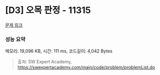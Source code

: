 # [D3] 오목 판정 - 11315 

[문제 링크](https://swexpertacademy.com/main/code/problem/problemDetail.do?contestProbId=AXaSUPYqPYMDFASQ) 

### 성능 요약

메모리: 19,096 KB, 시간: 111 ms, 코드길이: 4,042 Bytes



> 출처: SW Expert Academy, https://swexpertacademy.com/main/code/problem/problemList.do